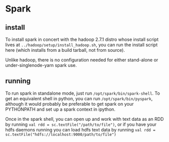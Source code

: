 # Spark

## install

To install spark in concert with the hadoop 2.7.1 distro whose install script
lives at `../hadoop/setup/install_hadoop.sh`, you can run the install
script here (which installs from a build tarball, not from source).

Unlike hadoop, there is no configuration needed for either stand-alone
or under-singlenode-yarn spark use.

## running

To run spark in standalone mode, just run `/opt/spark/bin/spark-shell`. To
get an equivalent shell in python, you can run `/opt/spark/bin/pyspark`, 
although it would probably be preferable to get spark on your PYTHONPATH
and set up a spark context in ipython.

Once in the spark shell, you can open up and work with text data as an RDD
by running `val rdd = sc.textFile("/path/to/file")`, or if you have your
hdfs daemons running you can load hdfs text data by running
`val rdd = sc.textFile("hdfs://localhost:9000/path/to/file")`
